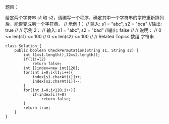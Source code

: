 题目：

给定两个字符串 s1 和 s2，请编写一个程序，确定其中一个字符串的字符重新排列后，能否变成另一个字符串。 
// 示例 1： 
// 输入: s1 = "abc", s2 = "bca"
//输出: true 
// 
// 示例 2： 
// 输入: s1 = "abc", s2 = "bad"
//输出: false
// 
// 说明： 
// 0 <= len(s1) <= 100 
// 0 <= len(s2) <= 100 
// 
// Related Topics 数组 字符串

```
class Solution {
    public boolean CheckPermutation(String s1, String s2) {
        int l1=s1.length(),l2=s2.length();
        if(l1!=l2)
            return false;
        int []index=new int[128];
        for(int i=0;i<l1;i++){
            index[s1.charAt(i)]++;
            index[s2.charAt(i)]--;
        }
        for(int i=0;i<128;i++){
            if(index[i]!=0)
                return false;
        }
        return true;
    }
}
```

